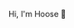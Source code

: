 Hi, I'm Hoose  👋

<!---
Hoosep/Hoosep is a ✨ special ✨ repository because its `README.md` (this file) appears on your GitHub profile.
You can click the Preview link to take a look at your changes.
--->
